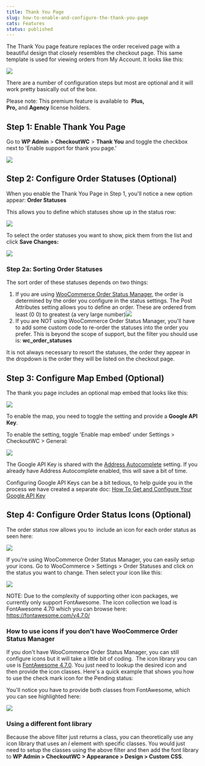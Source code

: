 ```yaml
---
title: Thank You Page
slug: how-to-enable-and-configure-the-thank-you-page
cats: Features
status: published
---
```



  <p>
    The Thank You page feature replaces the order received page with a beautiful design that closely resembles the checkout page. This same template is used for viewing orders from My Account. It looks like this:
  </p>
  <p>
    <img src="https://s3.amazonaws.com/helpscout.net/docs/assets/5bdde2822c7d3a01757ac42e/images/5dc0c2742c7d3a7e9ae38058/file-oTIO1bLH1L.png" />
  </p>
  <p>
    There are a number of configuration steps but most are optional and it will work pretty basically out of the box.
  </p>
  <p>
    Please note: This premium feature is available to &nbsp;<strong>Plus, Pro,&nbsp;</strong>and&nbsp;<strong>Agency</strong>&nbsp;license holders.
  </p>
  <h2>
    Step 1: Enable Thank You Page
  </h2>
  <p>
    Go to <strong>WP Admin</strong> &gt; <strong>CheckoutWC</strong> &gt; <strong>Thank You</strong>&nbsp;and toggle the checkbox next to 'Enable support for thank you page.'
  </p>
  <p>
    <img src="https://s3.amazonaws.com/helpscout.net/docs/assets/5bdde2822c7d3a01757ac42e/images/5dc0889604286364bc915295/file-2h65VIXadr.gif" />
  </p>
  <h2>
    Step 2: Configure Order Statuses (Optional)
  </h2>
  <p>
    When you enable the Thank You Page in Step 1, you'll notice a new option appear: <strong>Order Statuses</strong>
  </p>
  <p>
    This allows you to define which statuses show up in the status row:
  </p>
  <p>
    <img src="https://s3.amazonaws.com/helpscout.net/docs/assets/5bdde2822c7d3a01757ac42e/images/5dc0890a2c7d3a7e9ae37e12/file-ipoHVJWthV.png" />
  </p>
  <p>
    To select the order statuses you want to show, pick them from the list and click <strong>Save Changes:</strong>
  </p>
  <p>
    <img src="https://s3.amazonaws.com/helpscout.net/docs/assets/5bdde2822c7d3a01757ac42e/images/5dc08a9e2c7d3a7e9ae37e1f/file-J4udliUx1G.gif" />
  </p>
  <h3>
    Step 2a: Sorting Order Statuses&nbsp;
  </h3>
  <p>
    The sort order of these statuses depends on two things:
  </p>
  <ol>
    <li>If you are using <a href="https://woocommerce.com/products/woocommerce-order-status-manager/" target="_blank">WooCommerce Order Status Manager</a>, the order is determined by the order you configure in the status settings. The Post Attributes setting allows you to define an order. These are ordered from least (0 0) to greatest (a very large number)<img src="https://s3.amazonaws.com/helpscout.net/docs/assets/5bdde2822c7d3a01757ac42e/images/5dc0894f2c7d3a7e9ae37e15/file-D5uSSYR5r7.png" />
    </li>
    <li>If you are NOT using WooCommerce Order Status Manager, you'll have to add some custom code to re-order the statuses into the order you prefer. This is beyond the scope of support, but the filter you should use is:&nbsp;<strong>wc_order_statuses</strong>&nbsp;
    </li>
  </ol>
  <p>
    It is not always&nbsp;necessary to resort the statuses, the order they appear in the dropdown is the order they will be listed on the checkout page.
  </p>
  <h2>
    Step 3: Configure Map Embed (Optional)
  </h2>
  <p>
    The thank you page includes an optional map embed that looks like this:
  </p>
  <p>
    <img src="https://s3.amazonaws.com/helpscout.net/docs/assets/5bdde2822c7d3a01757ac42e/images/5dc08aee2c7d3a7e9ae37e24/file-4PnRvnPJjx.png" />
  </p>
  <p>
    To enable the map, you need to toggle the setting and provide a <strong>Google API Key</strong>.
  </p>
  <p>
    To enable the setting, toggle 'Enable map embed' under Settings &gt; CheckoutWC &gt; General:
  </p>
  <p>
    <img src="https://s3.amazonaws.com/helpscout.net/docs/assets/5bdde2822c7d3a01757ac42e/images/5dc08b2904286364bc9152ab/file-NG1Q5qVz6Q.png" />
  </p>
  <p>
    The Google API Key is shared with the <a href="https://www.checkoutwc.com/documentation/how-to-enable-address-autocomplete" target="_blank">Address Autocomplete</a> setting. If you already have Address Autocomplete enabled, this will save a bit of time.&nbsp;
  </p>
  <p>
    Configuring Google API Keys can be a bit tedious, to help guide you in the process we have created a separate doc: <a href="https://www.checkoutwc.com/documentation/how-to-get-and-configure-your-google-api-key" target="_blank">How To Get and Configure Your Google API Key</a>
  </p>
  <h2>
    Step 4: Configure Order Status Icons (Optional)
  </h2>
  <p>
    The order status row allows you to &nbsp;include an icon for each order status as seen here:
  </p>
  <p>
    <img src="https://s3.amazonaws.com/helpscout.net/docs/assets/5bdde2822c7d3a01757ac42e/images/5dc0890a2c7d3a7e9ae37e12/file-ipoHVJWthV.png" />
  </p>
  <p>
    If you're using WooCommerce Order Status Manager, you can easily setup your icons. Go to WooCommerce &gt; Settings &gt; Order Statuses and click on the status you want to change. Then select your icon like this:
  </p>
  <p>
    <img src="https://s3.amazonaws.com/helpscout.net/docs/assets/5bdde2822c7d3a01757ac42e/images/5dc09f452c7d3a7e9ae37f2f/file-jjK1iXc94g.gif" />
  </p>
  <p>
    NOTE: Due to the complexity of supporting other icon packages, we currently only support FontAwesome. The icon collection we load is FontAwesome 4.70 which you can browse here: <a href="https://fontawesome.com/v4.7.0/" target="_blank">https://fontawesome.com/v4.7.0/</a>
  </p>
  <h3>
    How to use icons if you don't have WooCommerce Order Status Manager
  </h3>
  <p>
    If you don't have WooCommerce Order Status Manager, you can still configure icons but it will take a little bit of coding. &nbsp;The icon library you can use is <a href="https://fontawesome.com/v4.7.0/" target="_blank">FontAwesome 4.7.0</a>. You just need to lookup the desired icon and then provide the icon classes. Here's a quick example that shows you how to use the check mark icon for the Pending status:
  </p>
  <script src="https://gist.github.com/clifgriffin/2e858e85b8a4aceddd61195dada5c1d8.js" type="text/javascript"></script>
  <p>
    You'll notice you have to provide both classes from FontAwesome, which you can see highlighted here:
  </p>
  <p>
    <img src="https://s3.amazonaws.com/helpscout.net/docs/assets/5bdde2822c7d3a01757ac42e/images/5dc0a35504286364bc9153db/file-dunMeEJHeg.png" />
  </p>
  <h3>
    Using a different font library
  </h3>
  <p>
    Because the above filter just returns a class, you can theoretically use any icon library that uses an&nbsp;<em>I</em>&nbsp;element with specific classes. You would just need to setup the classes using the above filter and then add the font library to <strong>WP Admin &gt; CheckoutWC &gt; Appearance &gt; Design &gt; Custom CSS</strong>.&nbsp;
  </p>
